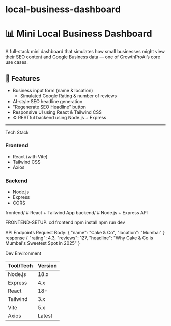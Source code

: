 # local-business-dashboard

# 📊 Mini Local Business Dashboard

A full-stack mini dashboard that simulates how small businesses might view their SEO content and Google Business data — one of GrowthProAI’s core use cases.

## 🚀 Features

- Business input form (name & location)
  - Simulated Google Rating & number of reviews
-  AI-style SEO headline generation
-  "Regenerate SEO Headline" button
-  Responsive UI using React & Tailwind CSS
- ⚙ RESTful backend using Node.js + Express

---
Tech Stack

### Frontend
- React (with Vite)
- Tailwind CSS
- Axios

### Backend
- Node.js
- Express
- CORS

frontend/ # React + Tailwind App
backend/ # Node.js + Express API

 FRONTEND-SETUP:
 cd frontend
npm install
npm run dev



API Endpoints
Request Body:
{
  "name": "Cake & Co",
  "location": "Mumbai"
}
response
{
  "rating": 4.3,
  "reviews": 127,
  "headline": "Why Cake & Co is Mumbai's Sweetest Spot in 2025"
}

 Dev Environment


| Tool/Tech | Version |
| --------- | ------- |
| Node.js   | 18.x    |
| Express   | 4.x     |
| React     | 18+     |
| Tailwind  | 3.x     |
| Vite      | 5.x     |
| Axios     | Latest  |


